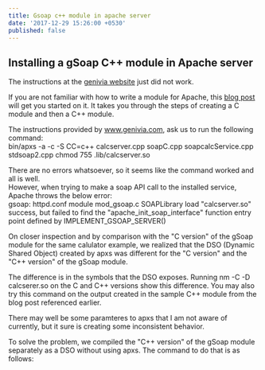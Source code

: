 ```yaml
---
title: Gsoap c++ module in apache server
date: '2017-12-29 15:26:00 +0530'
published: false
---
```


## Installing a gSoap C++ module in Apache server

The instructions at the [genivia website](https://www.genivia.com/doc/apache/html/index.html) just did not work.

If you are not familiar with how to write a module for Apache, this [blog post](http://theunixtips.com/howto-develop-apache-module-in-c/) will get you started on it. It takes you through the steps of creating a C module and then a C++ module.

The instructions provided by www.genivia.com, ask us to run the following command:  
bin/apxs -a -c -S CC=c++ calcserver.cpp soapC.cpp soapcalcService.cpp stdsoap2.cpp
chmod 755 .lib/calcserver.so

There are no errors whatsoever, so it seems like the command worked and all is well.  
However, when trying to make a soap API call to the installed service, Apache throws the below error:  
gsoap: httpd.conf module mod_gsoap.c SOAPLibrary load "calcserver.so" success, but failed to find the "apache_init_soap_interface" function entry point defined by IMPLEMENT_GSOAP_SERVER()

On closer inspection and by comparison with the "C version" of the gSoap module for the same calulator example, we realized that the DSO (Dynamic Shared Object) created by apxs was different for the "C version" and the "C++ version" of the gSoap module.  

The difference is in the symbols that the DSO exposes. Running nm -C -D calcserer.so on the C and C++ versions show this difference. You may also try this command on the output created in the sample C++ module from the blog post referenced earlier.

There may well be some paramteres to apxs that I am not aware of currently, but it sure is creating some inconsistent behavior. 

To solve the problem, we compiled the "C++ version" of the gSoap module separately as a DSO without using apxs. The command to do that is as follows: